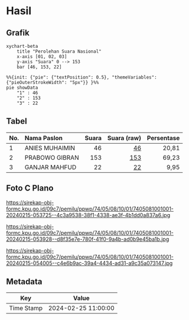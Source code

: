 # Hasil

## Grafik

```mermaid
xychart-beta
    title "Perolehan Suara Nasional"
    x-axis [01, 02, 03]
    y-axis "Suara" 0 --> 153
    bar [46, 153, 22]
```

```mermaid
%%{init: {"pie": {"textPosition": 0.5}, "themeVariables": {"pieOuterStrokeWidth": "5px"}} }%%
pie showData
    "1" : 46
    "2" : 153
    "3" : 22
```

## Tabel

| No. | Nama Paslon    | Suara | Suara (raw) | Persentase |
|:--- |:-------------- | -----:| -----------:| ----------:|
| 1   | ANIES MUHAIMIN | 46    | [46][p-1]   | 20,81      |
| 2   | PRABOWO GIBRAN | 153   | [153][p-2]  | 69,23      |
| 3   | GANJAR MAHFUD  | 22    | [22][p-3]   | 9,95       |


[p-1]: https://github.com/gigit-pemilu/pemilu-2024/blob/main/pilpres/hitung-suara/sub/74-sulawesi-tenggara/sub/05-konawe-selatan/sub/08-ranomeeto/sub/1001-ranomeeto/sub/001-tps/sub/paslon-1.txt
[p-2]: https://github.com/gigit-pemilu/pemilu-2024/blob/main/pilpres/hitung-suara/sub/74-sulawesi-tenggara/sub/05-konawe-selatan/sub/08-ranomeeto/sub/1001-ranomeeto/sub/001-tps/sub/paslon-2.txt
[p-3]: https://github.com/gigit-pemilu/pemilu-2024/blob/main/pilpres/hitung-suara/sub/74-sulawesi-tenggara/sub/05-konawe-selatan/sub/08-ranomeeto/sub/1001-ranomeeto/sub/001-tps/sub/paslon-3.txt

## Foto C Plano

https://sirekap-obj-formc.kpu.go.id/09c7/pemilu/ppwp/74/05/08/10/01/7405081001001-20240215-053725--4c3a9538-38f1-4338-ae3f-4b1dd0a837a6.jpg

https://sirekap-obj-formc.kpu.go.id/09c7/pemilu/ppwp/74/05/08/10/01/7405081001001-20240215-053928--d8f35e7e-780f-41f0-9a4b-ad0b9e45ba1b.jpg

https://sirekap-obj-formc.kpu.go.id/09c7/pemilu/ppwp/74/05/08/10/01/7405081001001-20240215-054005--c4e6b9ac-39a4-4434-ad31-a9c35a073147.jpg


## Metadata

| Key        | Value               |
| ---------- | ------------------- |
| Time Stamp | 2024-02-25 11:00:00 |



